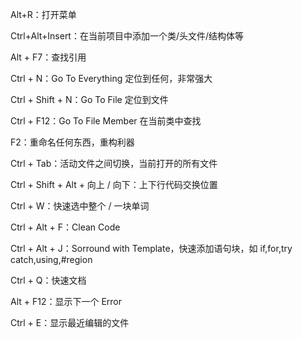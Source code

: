 Alt+R：打开菜单

Ctrl+Alt+Insert：在当前项目中添加一个类/头文件/结构体等

Alt + F7：查找引用

Ctrl + N：Go To Everything 定位到任何，非常强大

Ctrl + Shift + N：Go To File 定位到文件

Ctrl + F12：Go To File Member 在当前类中查找

F2：重命名任何东西，重构利器

Ctrl + Tab：活动文件之间切换，当前打开的所有文件

Ctrl + Shift + Alt + 向上 / 向下：上下行代码交换位置

Ctrl + W：快速选中整个 / 一块单词

Ctrl + Alt + F：Clean Code

Ctrl + Alt + J：Sorround with Template，快速添加语句块，如 if,for,try catch,using,#region

Ctrl + Q：快速文档

Alt + F12：显示下一个 Error

Ctrl + E：显示最近编辑的文件
